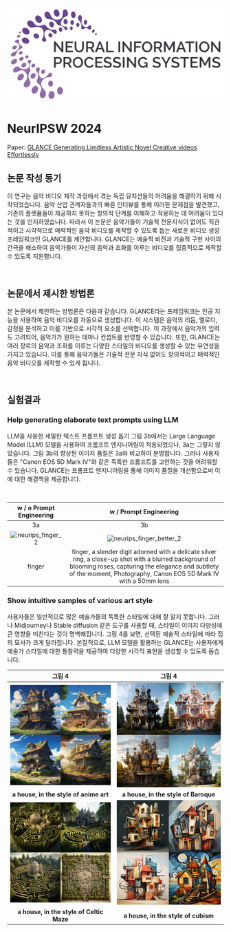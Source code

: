 
![](./Pasted_image_20240204215716.png)

# NeurIPSW 2024
Paper: [GLANCE Generating Limitless Artistic Novel Creative videos Effortlessly](https://drive.google.com/file/d/1mdxnDxBs-M8RNweu-pwALn0pFz84WWkl/view?usp=sharing)
<br>

## 논문 작성 동기

이 연구는 음악 비디오 제작 과정에서 겪는 독립 뮤지션들의 어려움을 해결하기 위해 시작되었습니다. 음악 산업 관계자들과의 빠른 인터뷰를 통해 이러한 문제점을 발견했고, 기존의 플랫폼들이 제공하지 못하는 창의적 단계를 이해하고 적용하는 데 어려움이 있다는 것을 인지하였습니다. 따라서 이 논문은 음악가들이 기술적 전문지식이 없어도 직관적이고 시각적으로 매력적인 음악 비디오를 제작할 수 있도록 돕는 새로운 비디오 생성 프레임워크인 GLANCE를 제안합니다. GLANCE는 예술적 비전과 기술적 구현 사이의 간극을 해소하여 음악가들이 자신의 음악과 조화를 이루는 비디오를 집중적으로 제작할 수 있도록 지원합니다.

<br>

## 논문에서 제시한 방법론

본 논문에서 제안하는 방법론은 다음과 같습니다. GLANCE라는 프레임워크는 인공 지능을 사용하여 음악 비디오를 자동으로 생성합니다. 이 시스템은 음악의 리듬, 멜로디, 감정을 분석하고 이를 기반으로 시각적 요소를 선택합니다. 이 과정에서 음악가의 입력도 고려되어, 음악가가 원하는 테마나 컨셉트를 반영할 수 있습니다. 또한, GLANCE는 여러 장르의 음악과 조화를 이루는 다양한 스타일의 비디오를 생성할 수 있는 유연성을 가지고 있습니다. 이를 통해 음악가들은 기술적 전문 지식 없이도 창의적이고 매력적인 음악 비디오를 제작할 수 있게 됩니다.

<br>

## 실험결과

###   Help generating elaborate text prompts using LLM

LLM을 사용한 세밀한 텍스트 프롬프트 생성 돕기 그림 3b에서는 Large Language Model (LLM) 모델을 사용하여 프롬프트 엔지니어링이 적용되었으나, 3a는 그렇지 않았습니다. 그림 3b의 향상된 이미지 품질은 3a와 비교하여 분명합니다. 그러나 사용자들은 "Canon EOS 5D Mark IV"와 같은 독특한 프롬프트를 고안하는 것을 어려워할 수 있습니다. GLANCE는 프롬프트 엔지니어링을 통해 이미지 품질을 개선함으로써 이에 대한 해결책을 제공합니다.

<br>

| w / o  Prompt Engineering | w /  Prompt Engineering |
| :----: | :----: |
| 3a | 3b |
| ![neurips_finger_2](neurips_finger_2.png) | ![neurips_finger_better_2](neurips_finger_better_2.png) |
| finger | finger, a slender digit adorned with a delicate silver ring, a close-up shot with a blurred background of blooming roses, capturing the elegance and subtlety of the moment, Photography, Canon EOS 5D Mark IV with a 50mm lens |

### Show intuitive samples of various art style

사용자들은 일반적으로 많은 예술가들의 독특한 스타일에 대해 잘 알지 못합니다. 그러나 Midjourney나 Stable diffusion 같은 도구를 사용할 때, 스타일이 이미지 다양성에 큰 영향을 미친다는 것이 명백해집니다. 그림 4를 보면, 선택된 예술적 스타일에 따라 집의 묘사가 크게 달라집니다. 본질적으로, LLM 모델을 활용하는 GLANCE는 사용자에게 예술가 스타일에 대한 통찰력을 제공하여 다양한 시각적 표현을 생성할 수 있도록 돕습니다.
<br>

| 그림 4 | 그림 4 |
| :--: | :--: |
| ![a house, in the style of anime art](./Anime_Art.jpeg) | ![a house, in the style of Baroque](./Baroque.png) |
| **a house, in the style of anime art** | **a house, in the style of Baroque** |
| ![a house, in the style of Celtic Maze](./Celtic_Maze.png) | ![a house, in the style of cubism](./Cubism.jpeg) |
| **a house, in the style of Celtic Maze** | **a house, in the style of cubism** |






